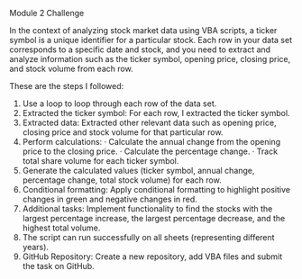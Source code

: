 Module 2 Challenge

In the context of analyzing stock market data using VBA scripts, a ticker symbol is a unique identifier for a particular stock. Each row in your data set corresponds to a specific date and stock, and you need to extract and analyze information such as the ticker symbol, opening price, closing price, and stock volume from each row.

These are the steps I followed:

1. Use a loop to loop through each row of the data set.
2. Extracted the ticker symbol: For each row, I extracted the ticker symbol.
3. Extracted data: Extracted other relevant data such as opening price, closing price and stock volume for that particular row.
4. Perform calculations:
· Calculate the annual change from the opening price to the closing price.
· Calculate the percentage change.
· Track total share volume for each ticker symbol.
5. Generate the calculated values (ticker symbol, annual change, percentage change, total stock volume) for each row.
6. Conditional formatting: Apply conditional formatting to highlight positive changes in green and negative changes in red.
7. Additional tasks: Implement functionality to find the stocks with the largest percentage increase, the largest percentage decrease, and the highest total volume.
8. The script can run successfully on all sheets (representing different years).
9. GitHub Repository: Create a new repository, add VBA files and submit the task on GitHub.